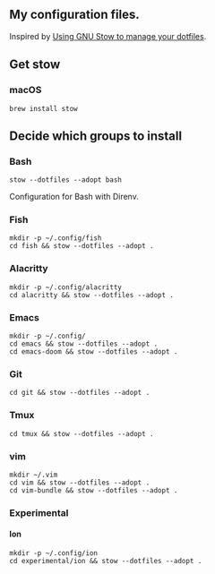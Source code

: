 ## My configuration files.

Inspired by [Using GNU Stow to manage your dotfiles](http://brandon.invergo.net/news/2012-05-26-using-gnu-stow-to-manage-your-dotfiles.html).

## Get stow

### macOS

    brew install stow

## Decide which groups to install

### Bash

    stow --dotfiles --adopt bash

Configuration for Bash with Direnv.

### Fish

    mkdir -p ~/.config/fish
    cd fish && stow --dotfiles --adopt .

### Alacritty

    mkdir -p ~/.config/alacritty
    cd alacritty && stow --dotfiles --adopt .

### Emacs

    mkdir -p ~/.config/
    cd emacs && stow --dotfiles --adopt .
    cd emacs-doom && stow --dotfiles --adopt .

### Git

    cd git && stow --dotfiles --adopt .

### Tmux

    cd tmux && stow --dotfiles --adopt .

### vim

    mkdir ~/.vim
    cd vim && stow --dotfiles --adopt .
    cd vim-bundle && stow --dotfiles --adopt .

### Experimental

#### Ion

    mkdir -p ~/.config/ion
    cd experimental/ion && stow --dotfiles --adopt .
